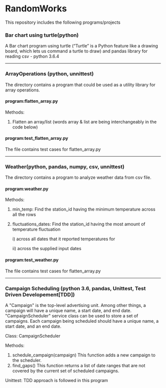 # RandomWorks
This repository includes the following programs/projects  

### Bar chart using turtle(python)
A Bar chart program using turtle (“Turtle” is a Python feature like a drawing board, which lets us command a turtle to draw) and pandas library for reading csv - python 3.6.4

-------------------------------------------
### ArrayOperations (python, unnittest)
The directory contains a program that could be used as a utility library for array operations.

#### program:flatten_array.py
Methods:
1. Flatten an array/list (words array & list are being interchangeably in the code below)

#### program:test_flatten_array.py
The file contains test cases for flatten_array.py

-------------------------------------------

### Weather(python, pandas, numpy, csv, unnittest)
The directory contains a program to analyze weather data from csv file.

#### program:weather.py
Methods:
1. min_temp: Find the station_id having the minimum temperature across all the rows
2. fluctuations_dates: Find the station_id having the most amount of temperature fluctuation

    i) across all dates that it reported temperatures for

    ii) across the supplied input dates

#### program:test_weather.py
The file contains test cases for flatten_array.py

-------------------------------------------

### Campaign Scheduling (python 3.6, pandas, Unittest, Test Driven Developement[TDD])

A "Campaign" is the top-level advertising unit. Among other things, a campaign
will have a unique name, a start date, and end date.
"CampaignScheduler" service class can be used to store a set of campaigns. 
Each campaign being scheduled should have a unique name, a start date, and an end date.

Class: CampaignScheduler

Methods: 
1. schedule_campaign(campaign) This function adds a new campaign to the scheduler.
2. find_gaps() This function returns a list of date ranges that are not covered by the
current set of scheduled campaigns.

Unittest:
TDD approach is followed in this program

